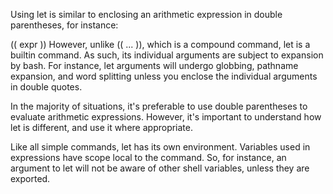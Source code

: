 Using let is similar to enclosing an arithmetic expression in double parentheses, for instance:

(( expr ))
However, unlike (( ... )), which is a compound command, let is a builtin command. As such, its individual arguments are subject to expansion by bash. For instance, let arguments will undergo globbing, pathname expansion, and word splitting unless you enclose the individual arguments in double quotes.

In the majority of situations, it's preferable to use double parentheses to evaluate arithmetic expressions. However, it's important to understand how let is different, and use it where appropriate.

Like all simple commands, let has its own environment. Variables used in expressions have scope local to the command. So, for instance, an argument to let will not be aware of other shell variables, unless they are exported.

